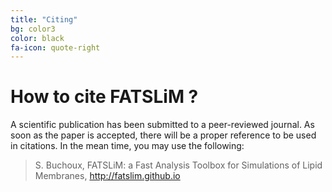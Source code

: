 ```yaml
---
title: "Citing"
bg: color3
color: black
fa-icon: quote-right
---
```


# How to cite FATSLiM ?

A scientific publication has been submitted to a peer-reviewed journal. As soon as the paper is accepted, there will be a proper reference to be used in citations.
In the mean time, you may use the following:

> S. Buchoux, FATSLiM: a Fast Analysis Toolbox for Simulations of Lipid Membranes, http://fatslim.github.io

